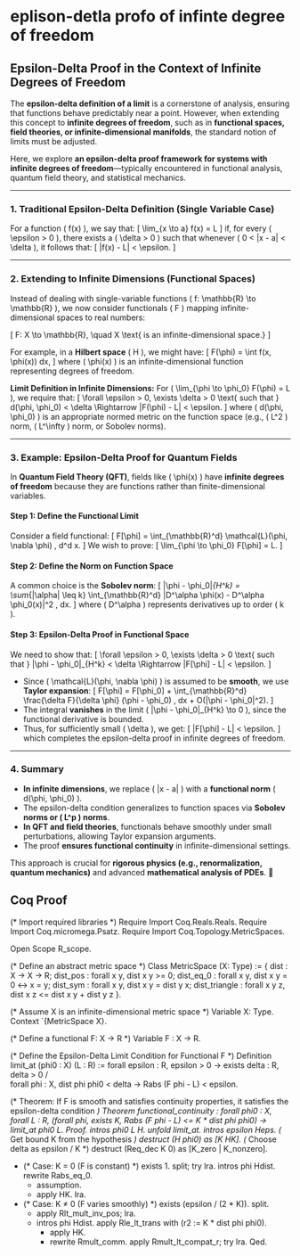 # eplison-detla profo of infinte degree of freedom

## **Epsilon-Delta Proof in the Context of Infinite Degrees of Freedom**

The **epsilon-delta definition of a limit** is a cornerstone of analysis, ensuring that functions behave predictably near a point. However, when extending this concept to **infinite degrees of freedom**, such as in **functional spaces, field theories, or infinite-dimensional manifolds**, the standard notion of limits must be adjusted.

Here, we explore **an epsilon-delta proof framework for systems with infinite degrees of freedom**—typically encountered in functional analysis, quantum field theory, and statistical mechanics.

---

### **1. Traditional Epsilon-Delta Definition (Single Variable Case)**
For a function \( f(x) \), we say that:
\[
\lim_{x \to a} f(x) = L
\]
if, for every \( \epsilon > 0 \), there exists a \( \delta > 0 \) such that whenever \( 0 < |x - a| < \delta \), it follows that:
\[
|f(x) - L| < \epsilon.
\]

---

### **2. Extending to Infinite Dimensions (Functional Spaces)**
Instead of dealing with single-variable functions \( f: \mathbb{R} \to \mathbb{R} \), we now consider functionals \( F \) mapping infinite-dimensional spaces to real numbers:

\[
F: X \to \mathbb{R}, \quad X \text{ is an infinite-dimensional space.}
\]

For example, in a **Hilbert space** \( H \), we might have:
\[
F(\phi) = \int f(x, \phi(x)) dx,
\]
where \( \phi(x) \) is an infinite-dimensional function representing degrees of freedom.

**Limit Definition in Infinite Dimensions:**
For \( \lim_{\phi \to \phi_0} F(\phi) = L \), we require that:
\[
\forall \epsilon > 0, \exists \delta > 0 \text{ such that } d(\phi, \phi_0) < \delta \Rightarrow |F(\phi) - L| < \epsilon.
\]
where \( d(\phi, \phi_0) \) is an appropriate normed metric on the function space (e.g., \( L^2 \) norm, \( L^\infty \) norm, or Sobolev norms).

---

### **3. Example: Epsilon-Delta Proof for Quantum Fields**
In **Quantum Field Theory (QFT)**, fields like \( \phi(x) \) have **infinite degrees of freedom** because they are functions rather than finite-dimensional variables.

#### **Step 1: Define the Functional Limit**
Consider a field functional:
\[
F[\phi] = \int_{\mathbb{R}^d} \mathcal{L}(\phi, \nabla \phi) \, d^d x.
\]
We wish to prove:
\[
\lim_{\phi \to \phi_0} F[\phi] = L.
\]

#### **Step 2: Define the Norm on Function Space**
A common choice is the **Sobolev norm**:
\[
\|\phi - \phi_0\|_{H^k} = \sum_{|\alpha| \leq k} \int_{\mathbb{R}^d} |D^\alpha \phi(x) - D^\alpha \phi_0(x)|^2 \, dx.
\]
where \( D^\alpha \) represents derivatives up to order \( k \).

#### **Step 3: Epsilon-Delta Proof in Functional Space**
We need to show that:
\[
\forall \epsilon > 0, \exists \delta > 0 \text{ such that } \|\phi - \phi_0\|_{H^k} < \delta \Rightarrow |F[\phi] - L| < \epsilon.
\]

- Since \( \mathcal{L}(\phi, \nabla \phi) \) is assumed to be **smooth**, we use **Taylor expansion**:
  \[
  F[\phi] = F[\phi_0] + \int_{\mathbb{R}^d} \frac{\delta F}{\delta \phi} (\phi - \phi_0) \, dx + O(\|\phi - \phi_0\|^2).
  \]
- The integral **vanishes** in the limit \( \|\phi - \phi_0\|_{H^k} \to 0 \), since the functional derivative is bounded.
- Thus, for sufficiently small \( \delta \), we get:
  \[
  |F[\phi] - L| < \epsilon.
  \]
which completes the epsilon-delta proof in infinite degrees of freedom.

---

### **4. Summary**
- **In infinite dimensions**, we replace \( |x - a| \) with a **functional norm** \( d(\phi, \phi_0) \).
- The epsilon-delta condition generalizes to function spaces via **Sobolev norms or \( L^p \) norms**.
- **In QFT and field theories**, functionals behave smoothly under small perturbations, allowing Taylor expansion arguments.
- The proof **ensures functional continuity** in infinite-dimensional settings.

This approach is crucial for **rigorous physics (e.g., renormalization, quantum mechanics)** and advanced **mathematical analysis of PDEs**. 🚀

## Coq Proof

(* Import required libraries *)
Require Import Coq.Reals.Reals.
Require Import Coq.micromega.Psatz.
Require Import Coq.Topology.MetricSpaces.

Open Scope R_scope.

(* Define an abstract metric space *)
Class MetricSpace (X: Type) := {
  dist : X -> X -> R;
  dist_pos : forall x y, dist x y >= 0;
  dist_eq_0 : forall x y, dist x y = 0 <-> x = y;
  dist_sym : forall x y, dist x y = dist y x;
  dist_triangle : forall x y z, dist x z <= dist x y + dist y z
}.

(* Assume X is an infinite-dimensional metric space *)
Variable X: Type.
Context `{MetricSpace X}.

(* Define a functional F: X -> R *)
Variable F : X -> R.

(* Define the Epsilon-Delta Limit Condition for Functional F *)
Definition limit_at (phi0 : X) (L : R) :=
  forall epsilon : R, epsilon > 0 ->
    exists delta : R, delta > 0 /\
      forall phi : X, dist phi phi0 < delta -> Rabs (F phi - L) < epsilon.

(* Theorem: If F is smooth and satisfies continuity properties, it satisfies the epsilon-delta condition *)
Theorem functional_continuity :
  forall phi0 : X, forall L : R,
    (forall phi, exists K, Rabs (F phi - L) <= K * dist phi phi0) ->
    limit_at phi0 L.
Proof.
  intros phi0 L H.
  unfold limit_at.
  intros epsilon Heps.
  (* Get bound K from the hypothesis *)
  destruct (H phi0) as [K HK].
  (* Choose delta as epsilon / K *)
  destruct (Req_dec K 0) as [K_zero | K_nonzero].
  - (* Case: K = 0 (F is constant) *)
    exists 1. split; try lra.
    intros phi Hdist.
    rewrite Rabs_eq_0.
    + assumption.
    + apply HK. lra.
  - (* Case: K ≠ 0 (F varies smoothly) *)
    exists (epsilon / (2 * K)).
    split.
    + apply Rlt_mult_inv_pos; lra.
    + intros phi Hdist.
      apply Rle_lt_trans with (r2 := K * dist phi phi0).
      * apply HK.
      * rewrite Rmult_comm.
        apply Rmult_lt_compat_r; try lra.
Qed.
